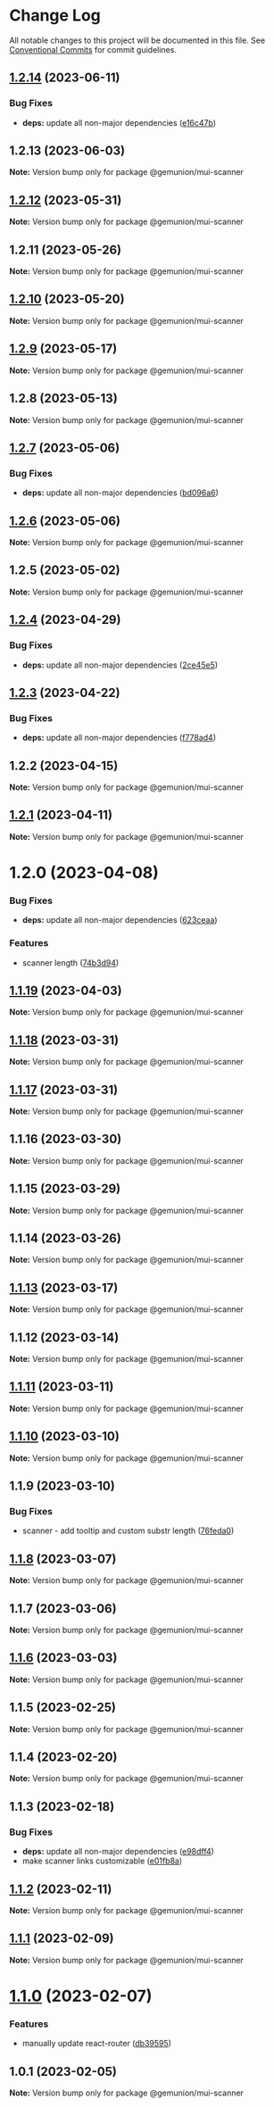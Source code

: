 # Change Log

All notable changes to this project will be documented in this file.
See [Conventional Commits](https://conventionalcommits.org) for commit guidelines.

## [1.2.14](https://github.com/gemunion/mui-packages/compare/@gemunion/mui-scanner@1.2.13...@gemunion/mui-scanner@1.2.14) (2023-06-11)

### Bug Fixes

- **deps:** update all non-major dependencies ([e16c47b](https://github.com/gemunion/mui-packages/commit/e16c47bbc8cd07c53ca92f4b2f79c8055d0eb574))

## 1.2.13 (2023-06-03)

**Note:** Version bump only for package @gemunion/mui-scanner

## [1.2.12](https://github.com/gemunion/mui-packages/compare/@gemunion/mui-scanner@1.2.11...@gemunion/mui-scanner@1.2.12) (2023-05-31)

**Note:** Version bump only for package @gemunion/mui-scanner

## 1.2.11 (2023-05-26)

**Note:** Version bump only for package @gemunion/mui-scanner

## [1.2.10](https://github.com/gemunion/mui-packages/compare/@gemunion/mui-scanner@1.2.9...@gemunion/mui-scanner@1.2.10) (2023-05-20)

**Note:** Version bump only for package @gemunion/mui-scanner

## [1.2.9](https://github.com/gemunion/mui-packages/compare/@gemunion/mui-scanner@1.2.8...@gemunion/mui-scanner@1.2.9) (2023-05-17)

**Note:** Version bump only for package @gemunion/mui-scanner

## 1.2.8 (2023-05-13)

**Note:** Version bump only for package @gemunion/mui-scanner

## [1.2.7](https://github.com/gemunion/mui-packages/compare/@gemunion/mui-scanner@1.2.6...@gemunion/mui-scanner@1.2.7) (2023-05-06)

### Bug Fixes

- **deps:** update all non-major dependencies ([bd096a6](https://github.com/gemunion/mui-packages/commit/bd096a6a0b353dcc623449aafaf1671cea25ab69))

## [1.2.6](https://github.com/gemunion/mui-packages/compare/@gemunion/mui-scanner@1.2.5...@gemunion/mui-scanner@1.2.6) (2023-05-06)

**Note:** Version bump only for package @gemunion/mui-scanner

## 1.2.5 (2023-05-02)

**Note:** Version bump only for package @gemunion/mui-scanner

## [1.2.4](https://github.com/gemunion/mui-packages/compare/@gemunion/mui-scanner@1.2.3...@gemunion/mui-scanner@1.2.4) (2023-04-29)

### Bug Fixes

- **deps:** update all non-major dependencies ([2ce45e5](https://github.com/gemunion/mui-packages/commit/2ce45e502434a7e809ad6201067d07f88549fffe))

## [1.2.3](https://github.com/gemunion/mui-packages/compare/@gemunion/mui-scanner@1.2.2...@gemunion/mui-scanner@1.2.3) (2023-04-22)

### Bug Fixes

- **deps:** update all non-major dependencies ([f778ad4](https://github.com/gemunion/mui-packages/commit/f778ad47909a805d051a46cdf187ce3968e63c74))

## 1.2.2 (2023-04-15)

**Note:** Version bump only for package @gemunion/mui-scanner

## [1.2.1](https://github.com/gemunion/mui-packages/compare/@gemunion/mui-scanner@1.2.0...@gemunion/mui-scanner@1.2.1) (2023-04-11)

**Note:** Version bump only for package @gemunion/mui-scanner

# 1.2.0 (2023-04-08)

### Bug Fixes

- **deps:** update all non-major dependencies ([623ceaa](https://github.com/gemunion/mui-packages/commit/623ceaa21cd02d2f665c710a23ec8fb2dbad1c13))

### Features

- scanner length ([74b3d94](https://github.com/gemunion/mui-packages/commit/74b3d94ed108c75a6ea43730dc7176266775e21f))

## [1.1.19](https://github.com/gemunion/mui-packages/compare/@gemunion/mui-scanner@1.1.18...@gemunion/mui-scanner@1.1.19) (2023-04-03)

**Note:** Version bump only for package @gemunion/mui-scanner

## [1.1.18](https://github.com/gemunion/mui-packages/compare/@gemunion/mui-scanner@1.1.17...@gemunion/mui-scanner@1.1.18) (2023-03-31)

**Note:** Version bump only for package @gemunion/mui-scanner

## [1.1.17](https://github.com/gemunion/mui-packages/compare/@gemunion/mui-scanner@1.1.16...@gemunion/mui-scanner@1.1.17) (2023-03-31)

**Note:** Version bump only for package @gemunion/mui-scanner

## 1.1.16 (2023-03-30)

**Note:** Version bump only for package @gemunion/mui-scanner

## 1.1.15 (2023-03-29)

**Note:** Version bump only for package @gemunion/mui-scanner

## 1.1.14 (2023-03-26)

**Note:** Version bump only for package @gemunion/mui-scanner

## [1.1.13](https://github.com/gemunion/mui-packages/compare/@gemunion/mui-scanner@1.1.12...@gemunion/mui-scanner@1.1.13) (2023-03-17)

**Note:** Version bump only for package @gemunion/mui-scanner

## 1.1.12 (2023-03-14)

**Note:** Version bump only for package @gemunion/mui-scanner

## [1.1.11](https://github.com/gemunion/mui-packages/compare/@gemunion/mui-scanner@1.1.10...@gemunion/mui-scanner@1.1.11) (2023-03-11)

**Note:** Version bump only for package @gemunion/mui-scanner

## [1.1.10](https://github.com/gemunion/mui-packages/compare/@gemunion/mui-scanner@1.1.9...@gemunion/mui-scanner@1.1.10) (2023-03-10)

**Note:** Version bump only for package @gemunion/mui-scanner

## 1.1.9 (2023-03-10)

### Bug Fixes

- scanner - add tooltip and custom substr length ([76feda0](https://github.com/gemunion/mui-packages/commit/76feda0eb8ec83d4598fac1e91419ededf167bc3))

## [1.1.8](https://github.com/gemunion/mui-packages/compare/@gemunion/mui-scanner@1.1.7...@gemunion/mui-scanner@1.1.8) (2023-03-07)

**Note:** Version bump only for package @gemunion/mui-scanner

## 1.1.7 (2023-03-06)

**Note:** Version bump only for package @gemunion/mui-scanner

## [1.1.6](https://github.com/gemunion/mui-packages/compare/@gemunion/mui-scanner@1.1.5...@gemunion/mui-scanner@1.1.6) (2023-03-03)

**Note:** Version bump only for package @gemunion/mui-scanner

## 1.1.5 (2023-02-25)

**Note:** Version bump only for package @gemunion/mui-scanner

## 1.1.4 (2023-02-20)

**Note:** Version bump only for package @gemunion/mui-scanner

## 1.1.3 (2023-02-18)

### Bug Fixes

- **deps:** update all non-major dependencies ([e98dff4](https://github.com/gemunion/mui-packages/commit/e98dff48edc54f0dfcdcdb6e251014e554863c18))
- make scanner links customizable ([e01fb8a](https://github.com/gemunion/mui-packages/commit/e01fb8ab27c70727ad05feed661b701a92d43ea1))

## [1.1.2](https://github.com/gemunion/mui-packages/compare/@gemunion/mui-scanner@1.1.1...@gemunion/mui-scanner@1.1.2) (2023-02-11)

**Note:** Version bump only for package @gemunion/mui-scanner

## [1.1.1](https://github.com/gemunion/mui-packages/compare/@gemunion/mui-scanner@1.1.0...@gemunion/mui-scanner@1.1.1) (2023-02-09)

**Note:** Version bump only for package @gemunion/mui-scanner

# [1.1.0](https://github.com/gemunion/mui-packages/compare/@gemunion/mui-scanner@1.0.1...@gemunion/mui-scanner@1.1.0) (2023-02-07)

### Features

- manually update react-router ([db39595](https://github.com/gemunion/mui-packages/commit/db3959566ef7482373fd49c4485048ebf31595e4))

## 1.0.1 (2023-02-05)

**Note:** Version bump only for package @gemunion/mui-scanner
